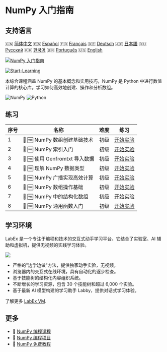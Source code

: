 # NumPy 入门指南

## 支持语言

🇨🇳 [简体中文](README_zh.md) 🇪🇸 [Español](README_es.md) 🇫🇷 [Français](README_fr.md) 🇩🇪 [Deutsch](README_de.md) 🇯🇵 [日本語](README_ja.md) 🇷🇺 [Русский](README_ru.md) 🇰🇷 [한국어](README_ko.md) 🇧🇷 [Português](README_pt.md) 🇺🇸 [English](README.md) 

[![NumPy 入门指南](https://cover-creator.labex.io/numpy-for-beginners.png?lang=zh)](https://labex.io/zh/courses/numpy-for-beginners)

[![Start-Learning](https://img.shields.io/badge/Start-Learning-whitesmoke?style=for-the-badge)](https://labex.io/zh/courses/numpy-for-beginners)

本综合课程涵盖 NumPy 的基本概念和实用技巧，NumPy 是 Python 中进行数值计算的核心库。学习如何高效地创建、操作和分析数组。

![NumPy](https://img.shields.io/badge/NumPy-whitesmoke?style=for-the-badge&logo=numpy)
![Python](https://img.shields.io/badge/Python-whitesmoke?style=for-the-badge&logo=python)


## 练习

|   序号 | 名称                           | 难度   | 练习                                                                                                         |
|--------|--------------------------------|--------|--------------------------------------------------------------------------------------------------------------|
|      1 | 📖 🆓 NumPy 数组创建基础技术   | 初级   | <a target='_blank' href='https://labex.io/zh/tutorials/numpy-numpy-array-creation-596338'>开始实验</a>       |
|      2 | 📖 🆓 NumPy 索引入门           | 初级   | <a target='_blank' href='https://labex.io/zh/tutorials/numpy-numpy-indexing-on-ndarrays-596339'>开始实验</a> |
|      3 | 📖 🆓 使用 Genfromtxt 导入数据 | 初级   | <a target='_blank' href='https://labex.io/zh/tutorials/numpy-numpy-io-genfromtxt-596340'>开始实验</a>        |
|      4 | 📖 🆓 理解 NumPy 数据类型      | 初级   | <a target='_blank' href='https://labex.io/zh/tutorials/numpy-numpy-data-types-596341'>开始实验</a>           |
|      5 | 📖 🆓 NumPy 广播实现高效计算   | 初级   | <a target='_blank' href='https://labex.io/zh/tutorials/numpy-numpy-broadcasting-596342'>开始实验</a>         |
|      6 | 📖 🆓 NumPy 数组操作基础       | 初级   | <a target='_blank' href='https://labex.io/zh/tutorials/numpy-numpy-copies-and-views-596343'>开始实验</a>     |
|      7 | 📖 🆓 NumPy 中的结构化数组     | 初级   | <a target='_blank' href='https://labex.io/zh/tutorials/numpy-numpy-structured-arrays-596344'>开始实验</a>    |
|      8 | 📖 🆓 NumPy 通用函数入门       | 初级   | <a target='_blank' href='https://labex.io/zh/tutorials/numpy-numpy-universal-functions-596345'>开始实验</a>  |

## 学习环境

LabEx 是一个专注于编程和技术的交互式动手学习平台。它结合了实验室、AI 辅助和虚拟机，提供无视频的实践学习体验。

![](https://tutorial-screenshot.getvm.io/images/vm-1725247253.png)

- 严格的"边学边做"方法，提供独家动手实验，无视频。
- 浏览器内的交互式在线环境，具有自动化的逐步检查。
- 基于技能树的结构化内容组织系统。
- 不断增长的学习资源，包含 30 个技能树和超过 6,000 个实验。
- 基于最新 AI 模型构建的学习助手 Labby，提供对话式学习体验。

了解更多 [LabEx VM](https://support.labex.io/using-labex/virtual-machine).

## 更多

- 🔗 [NumPy 编程课程](https://github.com/labex-labs/awesome-programming-courses)
- 🔗 [NumPy 编程项目](https://github.com/labex-labs/awesome-programming-projects)
- 🔗 [NumPy 免费教程](https://github.com/labex-labs/numpy-free-tutorials)

